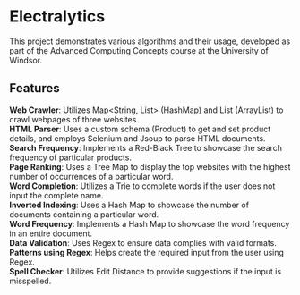 # Electralytics
This project demonstrates various algorithms and their usage, developed as part of the Advanced Computing Concepts course at the University of Windsor.

## Features
**Web Crawler**: Utilizes Map<String, List<Product>> (HashMap) and List<Product> (ArrayList) to crawl webpages of three websites.<br/>
**HTML Parser**: Uses a custom schema (Product) to get and set product details, and employs Selenium and Jsoup to parse HTML documents.<br/>
**Search Frequency**: Implements a Red-Black Tree to showcase the search frequency of particular products.<br/>
**Page Ranking**: Uses a Tree Map to display the top websites with the highest number of occurrences of a particular word.<br/>
**Word Completion**: Utilizes a Trie to complete words if the user does not input the complete name.<br/>
**Inverted Indexing**: Uses a Hash Map to showcase the number of documents containing a particular word.<br/>
**Word Frequency**: Implements a Hash Map to showcase the word frequency in an entire document.<br/>
**Data Validation**: Uses Regex to ensure data complies with valid formats.<br/>
**Patterns using Regex**: Helps create the required input from the user using Regex.<br/>
**Spell Checker**: Utilizes Edit Distance to provide suggestions if the input is misspelled.<br/>
